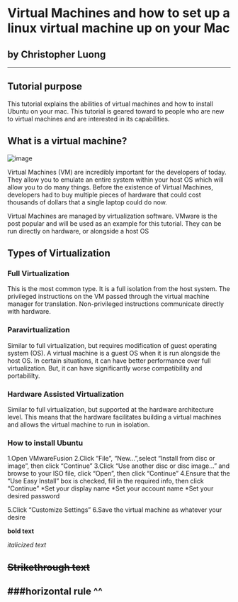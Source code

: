 # **Virtual Machines and how to set up a linux virtual machine up on your Mac**
## by Christopher Luong
---

## **Tutorial purpose**
This tutorial explains the abilities of virtual machines and how to install Ubuntu on your mac.
This tutorial is geared toward to people who are new to virtual machines and are interested in its capabilities.

## **What is a virtual machine?**
![image](https://cdn1.macworld.co.uk/cmsdata/features/3637265/how_to_install_linux_on_mac_thumb800.jpg)

Virtual Machines (VM) are incredibly important for the developers of today. They allow you to emulate an entire system within your host OS which will
allow you to do many things. Before the existence of Virtual Machines, developers had to buy multiple pieces of hardware that could cost thousands of dollars that
a single laptop could do now.

Virtual Machines are managed by virtualization software. VMware is the post popular and will be used as an example for this tutorial.
They can be run directly on hardware, or alongside a host OS

## **Types of Virtualization**

### Full Virtualization
This is the most common type. It is a full isolation from the host system.
The privileged instructions on the VM passed through the virtual machine manager for translation.
Non-privileged instructions communicate directly with hardware.

### **Paravirtualization**
Similar to full virtualization, but requires modification of guest operating system (OS). A virtual machine is a guest OS when it is run alongside the host OS.
In certain situations, it can have better performance over full virtualization. But, it can have significantly worse compatibility and portabililty.

### **Hardware Assisted Virtualization**
Similar to full virtualization, but supported at the hardware architecture level. This means that the hardware facilitates building a virtual machines and allows the virtual machine to run in isolation.

### How to install Ubuntu
1.Open VMwareFusion
2.Click “File”, “New...”,select “Install from disc or image”, then click “Continue”
3.Click “Use another disc or disc image...” and browse to your ISO file, click “Open”, then click “Continue”
4.Ensure that the “Use Easy Install” box is checked, fill in the required info, then click “Continue”
  *Set your display name
  *Set your account name
  *Set your desired password

5.Click “Customize Settings”
6.Save the virtual machine as whatever your desire







**bold text**

*italicized text*

~~Strikethrough text~~
---
###horizontal rule ^^
---
